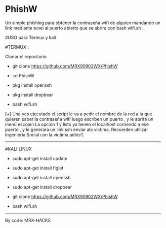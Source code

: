 # PhishW
Un simple phishing para obtener la contraseña wifi de alguien mandando un link mediante tunel al puerto abierto que se abrira con bash wifi.sh .

#USO para Termux y kali

#TERMUX :

Clonar el repositorio

- git clone https://github.com/MRX90902WX/PhishW

- cd PhishW

- pkg install openssh

- pkg install dropbear 

- bash wifi.sh

[+] Una ves ejecutado el script le va a pedir el nombre
de la red a la que quieren saber la contraseña wifi
luego escriben un puerto , y le abrirá un menú escojen
La opción 1 y listo ya tienen el localhost
corriendo a ese puerto , y le generara un link ssh enviar ala victima.
Recuerden utilizar
Ingeniería Social con la victima adiós!!.
 
*****
#KALI LINUX

- sudo apt-get install update

- sudo apt-get install figlet

- sudo apt-get install openssh

- sudo apt-get install dropbear

- git clone https://github.com/MRX90902WX/PhishW

- bash wifi.sh

*****

By code: MRX-HACKS




